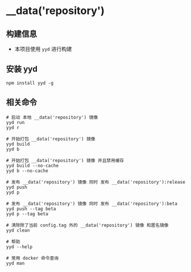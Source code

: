 # __data('repository')

## 构建信息
* 本项目使用 `yyd` 进行构建

## 安装 yyd
```
npm install yyd -g
```

## 相关命令
```
# 启动 本地 __data('repository') 镜像
yyd run
yyd r

# 开始打包 __data('repository') 镜像
yyd build
yyd b

# 开始打包 __data('repository') 镜像 并且禁用缓存
yyd build --no-cache
yyd b --no-cache

# 发布 __data('repository') 镜像 同时 发布 __data('repository'):release
yyd push
yyd p

# 发布 __data('repository') 镜像 同时 发布 __data('repository'):beta
yyd push --tag beta
yyd p --tag beta

# 清除除了当前 config.tag 外的 __data('repository') 镜像 和匿名镜像
yyd clean

# 帮助
yyd --help

# 常用 docker 命令查询
yyd man
```

